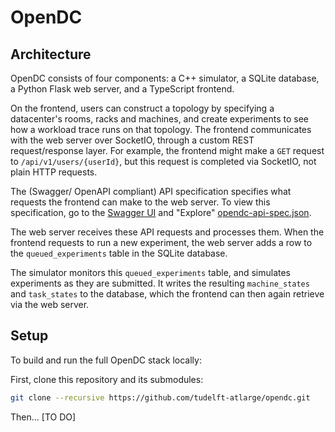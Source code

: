 # OpenDC

## Architecture

OpenDC consists of four components: a C++ simulator, a SQLite database, a Python Flask web server, and a TypeScript frontend.

On the frontend, users can construct a topology by specifying a datacenter's rooms, racks and machines, and create experiments to see how a workload trace runs on that topology. The frontend communicates with the web server over SocketIO, through a custom REST request/response layer. For example, the frontend might make a `GET` request to `/api/v1/users/{userId}`, but this request is completed via SocketIO, not plain HTTP requests.

The (Swagger/ OpenAPI compliant) API specification specifies what requests the frontend can make to the web server. To view this specification, go to the [Swagger UI](http://petstore.swagger.io/) and "Explore" [opendc-api-spec.json](https://raw.githubusercontent.com/tudelft-atlarge/opendc/master/opendc-api-spec.json).

The web server receives these API requests and processes them. When the frontend requests to run a new experiment, the web server adds a row to the `queued_experiments` table in the SQLite database.

The simulator monitors this `queued_experiments` table, and simulates experiments as they are submitted. It writes the resulting `machine_states` and `task_states` to the database, which the frontend can then again retrieve via the web server.

## Setup

To build and run the full OpenDC stack locally:

First, clone this repository and its submodules:

```bash
git clone --recursive https://github.com/tudelft-atlarge/opendc.git
```

Then... [TO DO]
